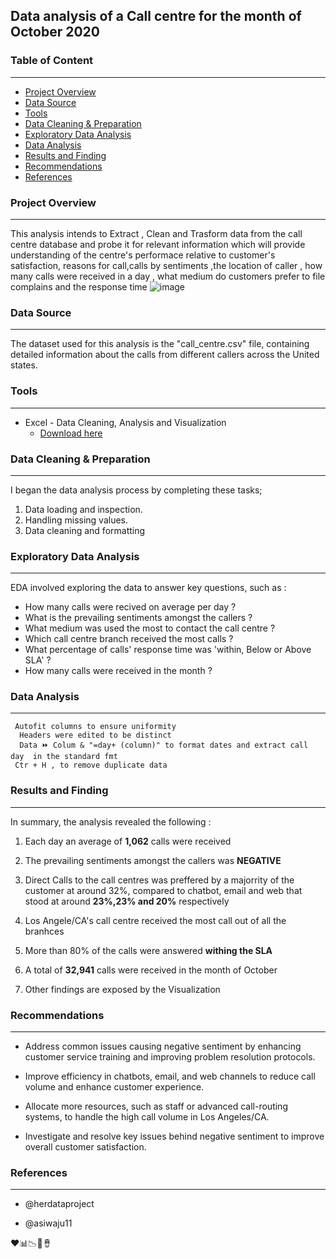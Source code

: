 
##  Data analysis of a Call centre for the month of October 2020

###  Table of Content
------

-  [Project Overview](#project-overview)
-  [Data Source](#data-source)
-  [Tools](#tools)
-  [Data Cleaning & Preparation](#data-cleaning-&-preparation)
-  [Exploratory Data Analysis](#exploratory-data-analysis)
-  [Data Analysis](#data-analysis)
-  [Results and Finding](#results-and-finding)
-  [Recommendations](#recommendations)
-  [References](#references)
  

  ###  Project Overview
  ------

  This analysis intends to Extract , Clean and Trasform data from the call centre database and probe it for relevant information which will provide understanding of the centre's performace relative to customer's satisfaction, reasons for call,calls by sentiments ,the location of caller , how many calls were received in a day , what medium do customers prefer to file complains and the response time
![image](https://github.com/user-attachments/assets/00c181d2-401c-4779-aef4-b8f61388a4ca)




###  Data Source
------
The  dataset used for this analysis is the "call_centre.csv" file, containing detailed information about the calls from different callers across the United states.




###  Tools
-------------
-  Excel  - Data Cleaning, Analysis and Visualization
   - [Download here](www.microsoft.com)
 




###  Data Cleaning & Preparation
---
I began the data analysis process by completing these tasks;

1.  Data loading and inspection.
2.  Handling missing values.
3.  Data cleaning and formatting



###  Exploratory Data Analysis
---
EDA involved exploring the  data to answer key questions, such as :

-  How many calls were recived on average per day ?
-  What is the prevailing sentiments amongst the callers ?
-  What medium was used the most to contact the call centre ?
-  Which call centre branch received the most calls ?
-  What percentage of calls' response time was 'within, Below or Above SLA' ?
-  How many calls were received in the month ?

###  Data Analysis
---
```Excel functions
 Autofit columns to ensure uniformity
  Headers were edited to be distinct
  Data ⏩ Colum & "=day+ (column)" to format dates and extract call day  in the standard fmt
 Ctr + H , to remove duplicate data
```


###  Results and Finding
---
In summary, the analysis revealed the following :

 1.  Each day an average of **1,062** calls were received
 
 2.  The prevailing sentiments amongst the callers was **NEGATIVE**

3.  Direct Calls to the call centres was preffered by a majorrity of the customer at around 32%, compared to chatbot, email and web that stood at around **23%,23% and 20%** respectively

 4.  Los Angele/CA's call centre received the most call out of all the branhces

5.  More than 80% of the calls were answered **withing the SLA**

6.  A total of **32,941** calls were received in the month of October

 7.  Other findings are exposed by the Visualization
   



###  Recommendations
---------------------

-  Address common issues causing negative sentiment by enhancing customer service training and improving problem resolution protocols.

-  Improve efficiency in chatbots, email, and web channels to reduce call volume and enhance customer experience.

-  Allocate more resources, such as staff or advanced call-routing systems, to handle the high call volume in Los Angeles/CA.

-  Investigate and resolve key issues behind negative sentiment to improve overall customer satisfaction.

###  References
---------------------
-  @herdataproject

-  @asiwaju11



❤️📊📉🥇🪘



